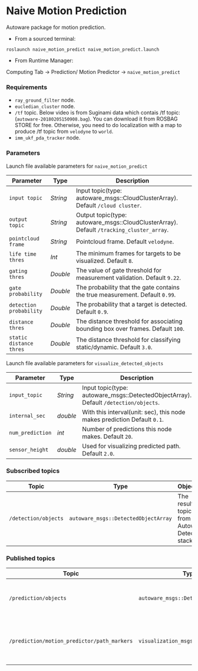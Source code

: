 # Naive Motion Prediction

Autoware package for motion prediction.

* From a sourced terminal:

`roslaunch naive_motion_predict naive_motion_predict.launch`


* From Runtime Manager:

Computing Tab -> Prediction/ Motion Predictor -> `naive_motion_predict`

### Requirements
* `ray_ground_filter` node.
* `eucledian_cluster` node.
* `/tf` topic. Below video is from Suginami data which contais /tf topic: (`autoware-20180205150908.bag`). You can download it from ROSBAG STORE for free. Otherwise, you need to do localization with a map to produce /tf topic from `velodyne` to `world`.
* `imm_ukf_pda_tracker` node.

### Parameters

Launch file available parameters for `naive_motion_predict`

|Parameter| Type| Description|
----------|-----|--------
|`input topic`|*String* |Input topic(type: autoware_msgs::CloudClusterArray). Default `/cloud cluster`.|
|`output topic`|*String*|Output topic(type: autoware_msgs::CloudClusterArray). Default `/tracking_cluster_array`.|
|`pointcloud frame`|*String*|Pointcloud frame. Default `velodyne`.|
|`life time thres`|*Int*|The minimum frames for targets to be visualized. Default `8`.|
|`gating thres`|*Double*|The value of gate threshold for measurement validation. Default `9.22`.|
|`gate probability`|*Double*|The probability that the gate contains the true measurement. Default `0.99`.|
|`detection probability`|*Double*|The probability that a target is detected. Default `0.9`.|
|`distance thres`|*Double*|The distance threshold for associating bounding box over frames. Default `100`.|
|`static distance thres`|*Double*|The distance threshold for classifying static/dynamic. Default `3.0`.|




Launch file available parameters for `visualize_detected_objects`

|Parameter| Type| Description|
----------|-----|--------
|`input_topic`|*String* |Input topic(type: autoware_msgs::DetectedObjectArray). Default `/detection/objects`.|
|`internal_sec`|*double*|With this interval(unit: sec), this node makes prediction Default `0.1`.|
|`num_prediction`|*int*|Number of predictions this node makes. Default `20`.|
|`sensor_height`|*double*|Used for visualizing predicted path. Default `2.0`.|


### Subscribed topics

|Topic|Type|Objective|
------|----|---------
|`/detection/objects`|`autoware_msgs::DetectedObjectArray`|The result topic from Autoware Detection stack|

### Published topics

|Topic|Type|Objective|
------|----|---------
|`/prediction/objects`|`autoware_msgs::DetectedObjectArray`|Added predicted objects to input data..|
|`/prediction/motion_predictor/path_markers`|`visualization_msgs::MarkerArray`|Visualzing predicted path in ros marker array|
